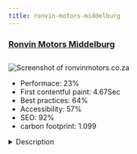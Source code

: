 ```yaml
---
title: ronvin-motors-middelburg
---
```


<div style="height: 3rem">
  <a href="https://ronvinmotors.co.za/"><h3>Ronvin Motors Middelburg</h3></a>
</div>
<img loading="lazy" src="/images/thumbs/ronvinmotors.co.za.jpg" alt="Screenshot of ronvinmotors.co.za" />
<ul>
  <li>Performace: 23%</li>
  <li>
    First contentful paint:
    4.67Sec
  </li>
  <li>Best practices: 64%</li>
  <li>Accessibility: 57%</li>
  <li>SEO: 92%</li>
  <li>carbon footprint: 1.099</li>
</ul>
<details>
  <summary>Description</summary>
  <p>This site is a Joomla 3.x development. Its purpose is to sell pre-owned cars in the province of Mpumalanga, and we have used our own component to manage the listings as well as SP Page Builder to create the other menu item articles. This ensures responsiveness and is visually welcoming. A commercial template was used which required substantial re-coding, the website and the Facebook company page will serve to prospect new customers and generate leads for the dealership. We have also included an online chat which is monitored by our support team.The brief from the client was very simple. We were asked to create a website and social media profile with the only purpose of generating new leads for car sales. We used Joomla 3.x, a commercial template, SP Page Builder and our own component for managing car listings, autodigitalv2.1_com which is always being upgraded to meet the needs of the local auto industry. Daily sitemaps using  Aimy PRO Sitemap component is generated through a cron job, listings are managed daily and online chats are attended to by our support team on behalf of the client. All design work, logos, and pages were created by our team as the client did not have any former Ci or website or social media accounts.  Our team created all elements linking to this website.</p>
</details>


